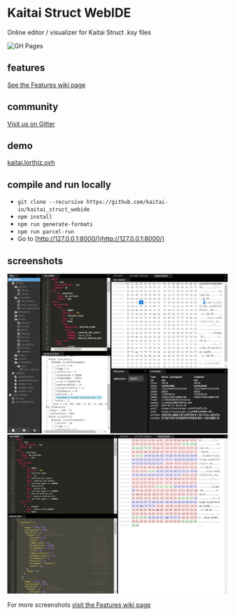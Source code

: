 # Kaitai Struct WebIDE

Online editor / visualizer for Kaitai Struct .ksy files

![GH Pages](https://github.com/Lorthiz/kaitai_struct_webide/actions/workflows/main.yml/badge.svg?branch=v3-refactor)

## features

[See the Features wiki page](https://github.com/kaitai-io/kaitai_struct_webide/wiki/Features)

## community

[Visit us on Gitter](https://gitter.im/kaitai_struct/Lobby)

## demo

[kaitai.lorthiz.ovh](https://kaitai.lorthiz.ovh/)

## compile and run locally

- `git clone --recursive https://github.com/kaitai-io/kaitai_struct_webide`
- `npm install`
- `npm run generate-formats`
- `npm run parcel-run`
- Go to [http://127.0.0.1:8000/](http://127.0.0.1:8000/)

## screenshots

![Example screenshot of a .zip file](public/docs/zip_example.png)
![Example screenshot of a .png file](public/docs/png_example.png)

For more screenshots [visit the Features wiki page](https://github.com/kaitai-io/kaitai_struct_webide/wiki/Features)
